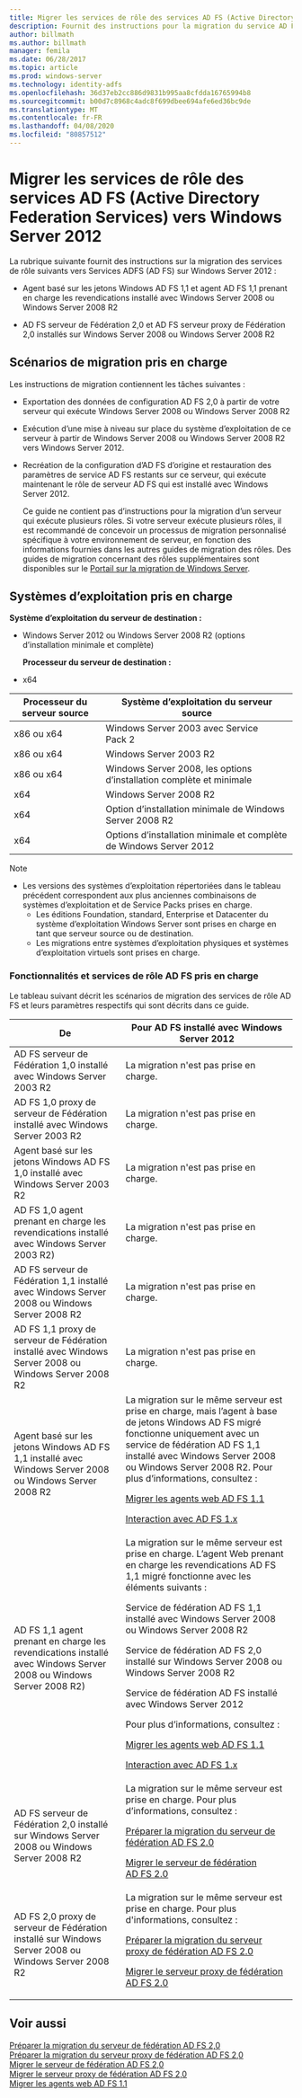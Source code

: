 ```yaml
---
title: Migrer les services de rôle des services AD FS (Active Directory Federation Services) vers Windows Server 2012
description: Fournit des instructions pour la migration du service AD FS vers Windows Server 2012.
author: billmath
ms.author: billmath
manager: femila
ms.date: 06/28/2017
ms.topic: article
ms.prod: windows-server
ms.technology: identity-adfs
ms.openlocfilehash: 36d37eb2cc886d9831b995aa8cfdda16765994b8
ms.sourcegitcommit: b00d7c8968c4adc8f699dbee694afe6ed36bc9de
ms.translationtype: MT
ms.contentlocale: fr-FR
ms.lasthandoff: 04/08/2020
ms.locfileid: "80857512"
---
```

# <a name="migrate-active-directory-federation-services-role-services-to-windows-server-2012"></a>Migrer les services de rôle des services AD FS (Active Directory Federation Services) vers Windows Server 2012

La rubrique suivante fournit des instructions sur la migration des services de rôle suivants vers Services ADFS (AD FS) sur Windows Server 2012 :  
  
-   Agent basé sur les jetons Windows AD FS 1,1 et agent AD FS 1,1 prenant en charge les revendications installé avec Windows Server 2008 ou Windows Server 2008 R2  
  
-   AD FS serveur de Fédération 2,0 et AD FS serveur proxy de Fédération 2,0 installés sur Windows Server 2008 ou Windows Server 2008 R2    
  
## <a name="supported-migration-scenarios"></a>Scénarios de migration pris en charge  
 Les instructions de migration contiennent les tâches suivantes :  
  
- Exportation des données de configuration AD FS 2,0 à partir de votre serveur qui exécute Windows Server 2008 ou Windows Server 2008 R2  
  
- Exécution d’une mise à niveau sur place du système d’exploitation de ce serveur à partir de Windows Server 2008 ou Windows Server 2008 R2 vers Windows Server 2012.
  
- Recréation de la configuration d’AD FS d’origine et restauration des paramètres de service AD FS restants sur ce serveur, qui exécute maintenant le rôle de serveur AD FS qui est installé avec Windows Server 2012.  
  
  Ce guide ne contient pas d’instructions pour la migration d’un serveur qui exécute plusieurs rôles. Si votre serveur exécute plusieurs rôles, il est recommandé de concevoir un processus de migration personnalisé spécifique à votre environnement de serveur, en fonction des informations fournies dans les autres guides de migration des rôles. Des guides de migration concernant des rôles supplémentaires sont disponibles sur le [Portail sur la migration de Windows Server](https://go.microsoft.com/fwlink/?LinkId=247608).  
  
## <a name="supported-operating-systems"></a>Systèmes d’exploitation pris en charge  
 **Système d’exploitation du serveur de destination :**  
  

- Windows Server 2012 ou Windows Server 2008 R2 (options d’installation minimale et complète)  
  
  **Processeur du serveur de destination :**  
  

- x64  
  
|Processeur du serveur source|Système d’exploitation du serveur source|  
|-----|-----|  
|x86 ou x64|Windows Server 2003 avec Service Pack 2|  
|x86 ou x64|Windows Server 2003 R2|  
|x86 ou x64|Windows Server 2008, les options d’installation complète et minimale|  
|x64|Windows Server 2008 R2|  
|x64|Option d’installation minimale de Windows Server 2008 R2|  
|x64|Options d’installation minimale et complète de Windows Server 2012|  
  
> [!NOTE]
> - Les versions des systèmes d’exploitation répertoriées dans le tableau précédent correspondent aux plus anciennes combinaisons de systèmes d’exploitation et de Service Packs prises en charge.  
>   -   Les éditions Foundation, standard, Enterprise et Datacenter du système d’exploitation Windows Server sont prises en charge en tant que serveur source ou de destination.  
>   -   Les migrations entre systèmes d’exploitation physiques et systèmes d’exploitation virtuels sont prises en charge.  
  
### <a name="supported-ad-fs-role-services-and-features"></a>Fonctionnalités et services de rôle AD FS pris en charge  
 Le tableau suivant décrit les scénarios de migration des services de rôle AD FS et leurs paramètres respectifs qui sont décrits dans ce guide.  
  
|De|Pour AD FS installé avec Windows Server 2012|  
|----------|-----|  
|AD FS serveur de Fédération 1,0 installé avec Windows Server 2003 R2|La migration n'est pas prise en charge.|  
|AD FS 1,0 proxy de serveur de Fédération installé avec Windows Server 2003 R2|La migration n'est pas prise en charge.|  
|Agent basé sur les jetons Windows AD FS 1,0 installé avec Windows Server 2003 R2|La migration n'est pas prise en charge.|  
|AD FS 1,0 agent prenant en charge les revendications installé avec Windows Server 2003 R2)|La migration n'est pas prise en charge.|  
|AD FS serveur de Fédération 1,1 installé avec Windows Server 2008 ou Windows Server 2008 R2|La migration n'est pas prise en charge.|  
|AD FS 1,1 proxy de serveur de Fédération installé avec Windows Server 2008 ou Windows Server 2008 R2|La migration n'est pas prise en charge.|  
|Agent basé sur les jetons Windows AD FS 1,1 installé avec Windows Server 2008 ou Windows Server 2008 R2|La migration sur le même serveur est prise en charge, mais l’agent à base de jetons Windows AD FS migré fonctionne uniquement avec un service de fédération AD FS 1,1 installé avec Windows Server 2008 ou Windows Server 2008 R2. Pour plus d’informations, consultez :<p> [Migrer les agents web AD FS 1.1](migrate-the-ad-fs-web-agent.md)<p> [Interaction avec AD FS 1.x](Interoperating-with-AD-FS-1.x.md)|  
|AD FS 1,1 agent prenant en charge les revendications installé avec Windows Server 2008 ou Windows Server 2008 R2)|La migration sur le même serveur est prise en charge. L’agent Web prenant en charge les revendications AD FS 1,1 migré fonctionne avec les éléments suivants :<p> Service de fédération AD FS 1,1 installé avec Windows Server 2008 ou Windows Server 2008 R2<p> Service de fédération AD FS 2,0 installé sur Windows Server 2008 ou Windows Server 2008 R2<p> Service de fédération AD FS installé avec Windows Server 2012<p> Pour plus d’informations, consultez :<p> [Migrer les agents web AD FS 1.1](migrate-the-ad-fs-web-agent.md)<p> [Interaction avec AD FS 1.x](Interoperating-with-AD-FS-1.x.md)|  
|AD FS serveur de Fédération 2,0 installé sur Windows Server 2008 ou Windows Server 2008 R2|La migration sur le même serveur est prise en charge. Pour plus d’informations, consultez :<p> [Préparer la migration du serveur de fédération AD FS 2.0](prepare-to-migrate-ad-fs-fed-server.md)<p> [Migrer le serveur de fédération AD FS 2.0](migrate-the-ad-fs-fed-server.md)|  
|AD FS 2,0 proxy de serveur de Fédération installé sur Windows Server 2008 ou Windows Server 2008 R2|La migration sur le même serveur est prise en charge.  Pour plus d'informations, consultez :<p> [Préparer la migration du serveur proxy de fédération AD FS 2.0](prepare-to-migrate-ad-fs-fed-proxy.md)<p> [Migrer le serveur proxy de fédération AD FS 2.0](migrate-the-ad-fs-2-fed-server-proxy.md)|  
  
## <a name="see-also"></a>Voir aussi  
 [Préparer la migration du serveur de fédération AD FS 2,0](prepare-to-migrate-ad-fs-fed-server.md)   
 [Préparer la migration du serveur proxy de fédération AD FS 2,0](prepare-to-migrate-ad-fs-fed-proxy.md)   
 [Migrer le serveur de fédération AD FS 2,0](migrate-the-ad-fs-fed-server.md)   
 [Migrer le serveur proxy de fédération AD FS 2,0](migrate-the-ad-fs-2-fed-server-proxy.md)   
 [Migrer les agents web AD FS 1.1](migrate-the-ad-fs-web-agent.md)